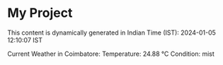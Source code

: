 # My Project

This content is dynamically generated in Indian Time (IST): 2024-01-05 12:10:07 IST


Current Weather in Coimbatore:
Temperature: 24.88 °C
Condition: mist
